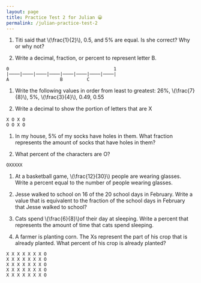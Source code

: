 ```yaml
---
layout: page
title: Practice Test 2 for Julian 😀
permalink: /julian-practice-test-2
---
```


1. Titi said that \\(\frac{1}{2}\\), 0.5, and 5% are equal. Is she correct? Why or why not?

1. Write a decimal, fraction, or percent to represent letter B.
```
0                                       1
|────|────|────|────|────|────|────|────|
A                   B         C
```

1. Write the following values in order from least to greatest: 26%, \\(\frac{7}{8}\\), 5%, \\(\frac{3}{4}\\), 0.49, 0.55

1. Write a decimal to show the portion of letters that are X
```
X O X O
O O X O
```

1. In my house, 5% of my socks have holes in them. What fraction represents the amount of socks that have holes in them?

1. What percent of the characters are O?
```
OXXXXX
```

1. At a basketball game, \\(\frac{12}{30}\\) people are wearing glasses. Write a percent equal to the number of people wearing glasses.

1. Jesse walked to school on 16 of the 20 school days in February. Write a value that is equivalent to the fraction of the school days in February that Jesse walked to school?

1. Cats spend  \\(\frac{6}{8}\\)of their day at sleeping.  Write a percent that represents the amount of time that cats spend sleeping.

1. A farmer is planting corn. The Xs represent the part of his crop that is already planted. What percent of his crop is already planted?
```
X X X X X X X O
X X X X X X X O
X X X X X X X O
X X X X X X X O
X X X X X X X O
```
